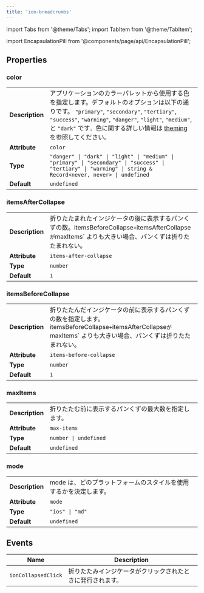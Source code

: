 ```yaml
---
title: 'ion-breadcrumbs'
---
```


import Tabs from '@theme/Tabs';
import TabItem from '@theme/TabItem';

import EncapsulationPill from '@components/page/api/EncapsulationPill';

<EncapsulationPill type="shadow" />

## Properties

### color

|                 |                                                                                                                                                                                                                                                                                                           |
| --------------- | --------------------------------------------------------------------------------------------------------------------------------------------------------------------------------------------------------------------------------------------------------------------------------------------------------- |
| **Description** | アプリケーションのカラーパレットから使用する色を指定します。デフォルトのオプションは以下の通りです。 `"primary"`, `"secondary"`, `"tertiary"`, `"success"`, `"warning"`, `"danger"`, `"light"`, `"medium"`, と `"dark"` です．色に関する詳しい情報は [theming](/docs/theming/basics) を参照してください。 |
| **Attribute**   | `color`                                                                                                                                                                                                                                                                                                   |
| **Type**        | `"danger" \| "dark" \| "light" \| "medium" \| "primary" \| "secondary" \| "success" \| "tertiary" \| "warning" \| string & Record<never, never> \| undefined`                                                                                                                                             |
| **Default**     | `undefined`                                                                                                                                                                                                                                                                                               |

### itemsAfterCollapse

|                 |                                                                                                                                                            |
| --------------- | ---------------------------------------------------------------------------------------------------------------------------------------------------------- |
| **Description** | 折りたたまれたインジケータの後に表示するパンくずの数。itemsBeforeCollapse`+`itemsAfterCollapse`が`maxItems` よりも大きい場合、パンくずは折りたたまれない。 |
| **Attribute**   | `items-after-collapse`                                                                                                                                     |
| **Type**        | `number`                                                                                                                                                   |
| **Default**     | `1`                                                                                                                                                        |

### itemsBeforeCollapse

|                 |                                                                                                                                                                      |
| --------------- | -------------------------------------------------------------------------------------------------------------------------------------------------------------------- |
| **Description** | 折りたたんだインジケータの前に表示するパンくずの数を指定します。itemsBeforeCollapse`+`itemsAfterCollapse`が`maxItems` よりも大きい場合、パンくずは折りたたまれない。 |
| **Attribute**   | `items-before-collapse`                                                                                                                                              |
| **Type**        | `number`                                                                                                                                                             |
| **Default**     | `1`                                                                                                                                                                  |

### maxItems

|                 |                                                      |
| --------------- | ---------------------------------------------------- |
| **Description** | 折りたたむ前に表示するパンくずの最大数を指定します。 |
| **Attribute**   | `max-items`                                          |
| **Type**        | `number \| undefined`                                |
| **Default**     | `undefined`                                          |

### mode

|                 |                                                                   |
| --------------- | ----------------------------------------------------------------- |
| **Description** | mode は、どのプラットフォームのスタイルを使用するかを決定します。 |
| **Attribute**   | `mode`                                                            |
| **Type**        | `"ios" \| "md"`                                                   |
| **Default**     | `undefined`                                                       |

## Events

| Name                | Description                                                |
| ------------------- | ---------------------------------------------------------- |
| `ionCollapsedClick` | 折りたたみインジケータがクリックされたときに発行されます。 |
